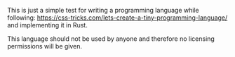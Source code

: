 This is just a simple test for writing a programming language while following: https://css-tricks.com/lets-create-a-tiny-programming-language/ and implementing it in Rust.

This language should not be used by anyone and therefore no licensing permissions will be given. 